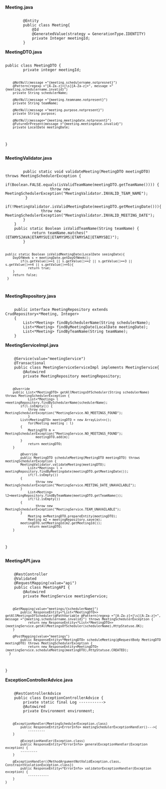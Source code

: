 **Meeting.java**
<p><code>
        @Entity
        public class Meeting{
            @Id
            @GeneratedValue(strategy = GenerationType.IDENTITY)
            private Integer meetingId;
        }
</code></p>

**MeetingDTO.java**
<p><code>
public class MeetingDTO {
        private integer meetingId;

        @NotNull(message ="{meeting.schedulername.notpresnet}")
        @Pattern(regexp ="[A-Za-z]+[\s][A-Za-z]+", message ="{meeting.schedulername.invalid}")
        private String schedulerName;

        @NotNull(message ="{meeting.teamname.notpresent}")
        private String teamName;

        @NotNull(message ="meeting.purpose.notpresent}")
        private String purpose;

        @NotNull(message="{meeting.meetingdate.notpresent}")
        @FutureOrPresent(message ="{meeting.meetingdate.invalid}")
        private LocalDate meetingDate;
}        
</code></p>

**MeetingValidator.java**
<p><code>
        public static void validateMeeting(MeetingDTO meetingDTO) throws MeetingSchedulerException {
                if(Boolean.FALSE.equals(isValidTeamName(meetingDTO.getTeamName()))) {
                	throw new MeetingSchedulerException("MeetingValidator.INVALID_TEAM_NAME");
		 }
   		if(!MeetingValidator.isValidMeetingDate(meetingDTO.getMeetingDate())){
     			throw new MeetingSchedulerException("MeetingValidator.INVALID_MEETING_DATE");
		}
  	}
   	public static Boolean isValidTeamName(String teamName) {
    		return teamName.matches("(ETAMYSJAVA|ETAMYSUI|ETAMYSMS|ETAMYSAI|ETAMYSBI)");
      	}

 	public static Boolean isValidMeetingDate(LocalDate seeingDate){
  		DayOfWeek s = meetingDate.getDayOfWeek();
    		if(s.getValue()==1 || s.getValue()==2 || s.getValue()==3 || s.getValue()==4 || s.getValue()==5){
      			return true;
	 	}
   		return false;
     }        
</code></p>

**MeetingRepository.java**
<p><code>
	public interface MeetingRepository extends CrudRepository<*Meeting, Integer>
	{
		List<*Meeting> findBySchedulerName(String schedulerName);
		List<*Meeting> findByMeetingDate(LocalDate meetingDate);
		List<*Meeting> findByTeamName(String teamName);
	}
</code></p>

**MeetingServiceImpl.java**
<p><code>
	@Service(value="meetingService")
	@Transactional
	public class MeetingServiceServiceImpl implements MeetingService{
		@Autowired
		private MeetingRepository meetingRepository;

 		@Override
   		public List<*MeetingDTO> getAllMeetingsOfScheduler(String schedulerName) throws MeetingSchedulerException {
     			List<*Meeting> l =meetingRepository.findBySchedulerName(schedulerName);
			if(l.isEmpty()) {
   				throw new MeetingSchedulerException("MeetingService.NO_MEETINGS_FOUND");
       			}
	  		List<MeetingDTO> meetingDTO = new ArrayList<>();
     			for(Meeting meeting : l)
			{
   				MeetingDTO m = MeetingSchedulerException("MeetingService.NO_MEETINGS_FOUND");
       				meetingDTO.add(m);
	   		}
      			return meetingDTO;
	 	}

     		@Override
       		public MeetingDTO scheduleMeeting(MeetingDTO meetingDTO) throws meetingSchedulerException {
	 		MeetingValidator.validateMeeting(meetingDTO);
    			List<*Meeting> l = meetingRepository.findByMeetingdate(meetingDTO.getMeetingDate());
       			if(!l.isEmpty())
	  		{
     				throw new MeetingSchedulerException("MeetingService.MEETING_DATE_UNAVAILABLE");
	 		}
    			List<Meeting> l2=meetingRepository.findByTeamName(meetingDTO.getTeamName());
       			if(!l2.isEmpty())
	  		{
     				throw new MeetingSchedulerException("MeetingService.TEAM_UNAVAILABLE");
	 		}
    			Meeting m=MeetingDTO.prepareEntity(meetingDTO);
       			Meeting m2 = meetingRepository.save(m);
	  		meetingDTO.setMeetingId(m2.getMeetingId());
     			return meetingDTO;
		}
  }   
</code></p>

**MeetingAPI.java**
<p><code>
	@RestController
	@Validated
	@RequestMapping(value="api")
	public class MeetingAPI {
		@Autowired
		private MeetingService meetingService;

   		@GetMapping(value="meetings/{schedulerName}")
     		public ResponseEntity<*List<*MeetingDTO>> getAllMeetingsOfScheduler(@PathVariable @Pattern(regexp ="[A-Za-z]+[\s][A-Za-z]+", message ="{meeting.schedulername.invalid}") throws MeetingSchedulerException {
       			return new ResponseEntity<*List<*MeetingDTO>>(meetingService.getAllMeetingsOfScheduler(schedulerName),HttpStatuse.OK);
	 	}

   		@PostMapping(value="meetings")
     		public ResponseEntity<*MeetingDTO> scheduleMeeting(@RequestBody MeetingDTO meetingDTO) throws MeetingSchedulerException {
       			return new ResponseEntity<MeetingDTO>(meetingService.scheduleMeeting(meetingDTO),HttpStatuse.CREATED);
	  }
   }
</code></p>

**ExceptionControllerAdvice.java**
<p><code>
	@RestControllerAdvice
	public class ExceptionControllerAdvice {
		private static final Log ----------->
		@Autowired
		private Environment environment;

  		@ExceptionHandler(MeetingSchedulerException.class)
    		public ResponseEntity<ErrorInfo> meetingSchedulerExceptionHandler()--->{
      			---------
	 	}

    		@ExceptionHandler(Exception.class)
      		public ResponseEntity<*ErrorInfo> generalExceptionHandler(Exception exception) {
			---------
		}

  		@ExceptionHandler({MethodArgumentNotValidException.class, ConstraintViolationException.class})
    		public ResponseEntity<*ErrorInfo> validatorExceptionHandler(Exception exception) {
      			-----------
	 	}
   	}
</code></p>
